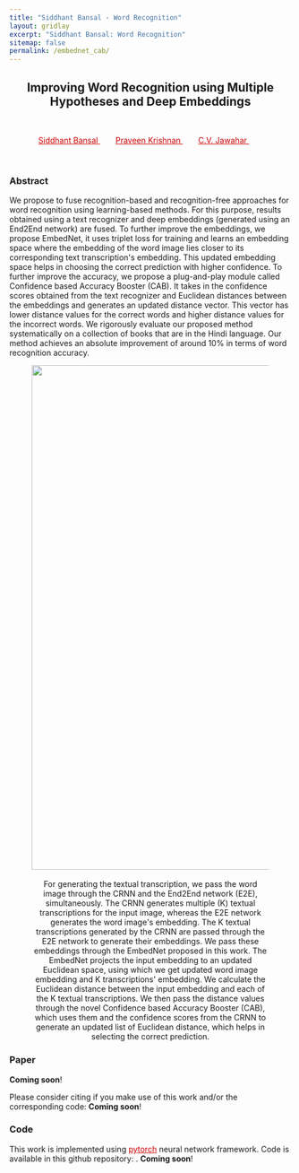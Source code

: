 ```yaml
---
title: "Siddhant Bansal - Word Recognition"
layout: gridlay
excerpt: "Siddhant Bansal: Word Recognition"
sitemap: false
permalink: /embednet_cab/
---
```


[comment]: Title
<h2 align="center"> Improving Word Recognition using Multiple Hypotheses and Deep Embeddings</h2>
<p>&nbsp;</p>

[comment]: Authors
<p style="text-align: center;">
<a href="https://sid2697.github.io" style="color: #CC0000"> Siddhant Bansal </a>
&nbsp;&nbsp;&nbsp;&nbsp;&nbsp;&nbsp;
<a href="https://kris314.github.io/" style="color: #CC0000"> Praveen Krishnan </a>
&nbsp;&nbsp;&nbsp;&nbsp;&nbsp;&nbsp;
<a href="https://faculty.iiit.ac.in/~jawahar/index.html" style="color: #CC0000"> C.V. Jawahar </a>
&nbsp;&nbsp;&nbsp;&nbsp;&nbsp;&nbsp;
</p>
<p>&nbsp;</p>

[comment]: Abstract
<h3> Abstract </h3>
We propose to fuse recognition-based and recognition-free approaches for word recognition using learning-based methods. 
For this purpose, results obtained using a text recognizer and deep embeddings (generated using an End2End network) are fused.
To further improve the embeddings, we propose EmbedNet, it uses triplet loss for training and learns an embedding space where the embedding of the word image lies closer to its corresponding text transcription's embedding.
This updated embedding space helps in choosing the correct prediction with higher confidence.
To further improve the accuracy, we propose a plug-and-play module called Confidence based Accuracy Booster (CAB). 
It takes in the confidence scores obtained from the text recognizer and Euclidean distances between the embeddings and generates an updated distance vector.
This vector has lower distance values for the correct words and higher distance values for the incorrect words.
We rigorously evaluate our proposed method systematically on a collection of books that are in the Hindi language.
Our method achieves an absolute improvement of around 10% in terms of word recognition accuracy.

<center>
<figure>
		<div id="projectid">
    <img src="{{ site.url }}{{ site.baseurl }}/images/projectpic/EmbedNet_ProcessFlow.pdf" width="900px" />
		</div>
		<br />
    <figcaption>
        For generating the textual transcription, we pass the word image through the CRNN and the End2End network (E2E), simultaneously.
        The CRNN generates multiple (K) textual transcriptions for the input image, whereas the E2E network generates the word image's embedding.
        The K textual transcriptions generated by the CRNN are passed through the E2E network to generate their embeddings.
        We pass these embeddings through the EmbedNet proposed in this work.
        The EmbedNet projects the input embedding to an updated Euclidean space, using which we get updated word image embedding and K transcriptions' embedding.
        We calculate the Euclidean distance between the input embedding and each of the K textual transcriptions.
        We then pass the distance values through the novel Confidence based Accuracy Booster (CAB), which uses them and the confidence scores from the CRNN to generate an updated list of Euclidean distance, which helps in selecting the correct prediction.
    </figcaption>
</figure>
</center>

[comment]: Paper
<h3> Paper </h3>
<b>Coming soon</b>!

<!-- - Paper: <a href="{{ site.url }}{{ site.baseurl }}/papers/hung19_SCOPS.pdf" style="color: #CC0000"> PDF </a>
- Supplementary: <a href="{{ site.url }}{{ site.baseurl }}/papers/hung19_SCOPS_supp.pdf" style="color: #CC0000"> PDF </a> -->

Please consider citing if you make use of this work and/or the corresponding code:
<b>Coming soon</b>!

<!-- ```
@inproceedings{hung:CVPR:2019,
	title = {SCOPS: Self-Supervised Co-Part Segmentation},
	author = {Hung, Wei-Chih and Jampani, Varun and Liu, Sifei and Molchanov, Pavlo and Yang, Ming-Hsuan and Kautz, Jan},
	booktitle = {IEEE Conf. on Computer Vision and Pattern Recognition (CVPR)},
	month = june,
	year = {2019}
}
``` -->

[comment]: Code
<h3> Code </h3>
This work is implemented using <a href="https://pytorch.org/" style="color: #CC0000">pytorch</a> neural network framework. Code is available in this github repository:
<a href="" style="color: #CC0000"></a>. <b>Coming soon</b>!

<!-- [comment]: Video
<h3> Video </h3>
<center>
<iframe width="900" height="500" src="https://www.youtube.com/embed/OeBhDK8mQa8" frameborder="0" allow="autoplay; encrypted-media" allowfullscreen></iframe>
</center> -->